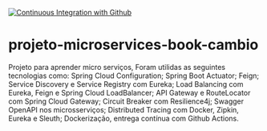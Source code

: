 [![Continuous Integration with Github](https://github.com/Danielfp13/projeto-microservices-book-cambio/actions/workflows/docker-publish.yml/badge.svg)](https://github.com/Danielfp13/projeto-microservices-book-cambio/actions/workflows/docker-publish.yml)

# projeto-microservices-book-cambio
Projeto para aprender micro serviços, Foram utilidas as seguintes tecnologias como: Spring Cloud Configuration;  Spring Boot Actuator;  Feign;  Service Discovery e Service Registry com Eureka;  Load Balancing com Eureka, Feign e Spring Cloud LoadBalancer;  API Gateway e RouteLocator com Spring Cloud Gateway;  Circuit Breaker com Resilience4j; Swagger OpenAPI nos microsserviços;  Distributed Tracing com Docker, Zipkin, Eureka e Sleuth;  Dockerização, entrega contínua com Github Actions.
